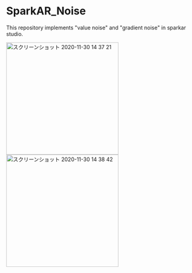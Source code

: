 # SparkAR_Noise

This repository implements "value noise" and "gradient noise" in sparkar studio.

<img width="300" alt="スクリーンショット 2020-11-30 14 37 21" src="https://user-images.githubusercontent.com/65954422/100572746-9b70ec00-3319-11eb-8fde-31b69ac884c6.png">
<img width="300" alt="スクリーンショット 2020-11-30 14 38 42" src="https://user-images.githubusercontent.com/65954422/100572815-c65b4000-3319-11eb-9ffc-889167a5a4cc.png">

